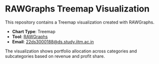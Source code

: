 # RAWGraphs Treemap Visualization

This repository contains a Treemap visualization created with RAWGraphs.  

- **Chart Type**: Treemap  
- **Tool**: [RAWGraphs](https://rawgraphs.io/)  
- **Email**: 22ds3000188@ds.study.iitm.ac.in  

The visualization shows portfolio allocation across categories and subcategories based on revenue and profit share.

